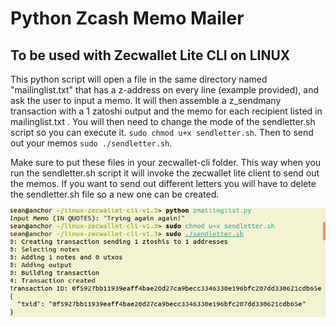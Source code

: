 # Python Zcash Memo Mailer
## To be used with Zecwallet Lite CLI on **LINUX**

This python script will open a file in the same directory named "mailinglist.txt" that has a z-address on every line (example provided), and ask the user to input a memo. It will then assemble a z_sendmany transaction with a 1 zatoshi output and the memo for each recipient listed in mailinglist.txt . You will then need to change the mode of the sendletter.sh script so you can execute it. `sudo chmod u+x sendletter.sh`. Then to send out your memos `sudo ./sendletter.sh`.

Make sure to put these files in your zecwallet-cli folder. This way when you run the sendletter.sh script it will invoke the zecwallet lite client to send out the memos. If you want to send out different letters you will have to delete the sendletter.sh file so a new one can be created.

![sending a memo](sendingmemo.png)
